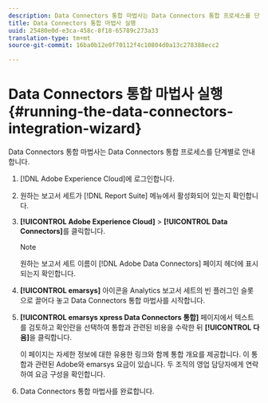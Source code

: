 ```yaml
---
description: Data Connectors 통합 마법사는 Data Connectors 통합 프로세스를 단계별로 안내합니다.
title: Data Connectors 통합 마법사 실행
uuid: 25480e0d-e3ca-458c-8f18-65789c273a33
translation-type: tm+mt
source-git-commit: 16ba0b12e0f70112f4c10804d0a13c278388ecc2

---
```



# Data Connectors 통합 마법사 실행{#running-the-data-connectors-integration-wizard}

Data Connectors 통합 마법사는 Data Connectors 통합 프로세스를 단계별로 안내합니다.

1. [!DNL Adobe Experience Cloud]에 로그인합니다.
1. 원하는 보고서 세트가 [!DNL Report Suite] 메뉴에서 활성화되어 있는지 확인합니다.
1. **[!UICONTROL Adobe Experience Cloud]** > **[!UICONTROL Data Connectors]**&#x200B;를 클릭합니다.

   >[!NOTE]
   >
   >원하는 보고서 세트 이름이 [!DNL Adobe Data Connectors] 페이지 헤더에 표시되는지 확인합니다.

1. **[!UICONTROL emarsys]** 아이콘을 Analytics 보고서 세트의 빈 플러그인 슬롯으로 끌어다 놓고 Data Connectors 통합 마법사를 시작합니다.
1. **[!UICONTROL emarsys xpress Data Connectors 통합]** 페이지에서 텍스트를 검토하고 확인란을 선택하여 통합과 관련된 비용을 수락한 뒤 **[!UICONTROL 다음]**&#x200B;을 클릭합니다.

   이 페이지는 자세한 정보에 대한 유용한 링크와 함께 통합 개요를 제공합니다. 이 통합과 관련된 Adobe와 emarsys 요금이 있습니다. 두 조직의 영업 담당자에게 연락하여 요금 구성을 확인합니다.
1. Data Connectors 통합 마법사를 완료합니다.
